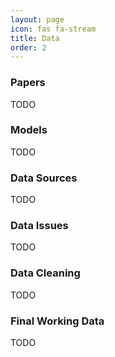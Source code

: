 ```yaml
---
layout: page
icon: fas fa-stream
title: Data
order: 2
---
```

<h3><b> Papers </b></h3>
TODO

<h3><b> Models </b></h3>
TODO

<!-- from here it's just markdown -->

<h3><b> Data Sources</b></h3>
TODO

<h3><b> Data Issues </b></h3>
TODO

<h3><b> Data Cleaning </b></h3>
TODO

<h3><b> Final Working Data </b></h3>
TODO

